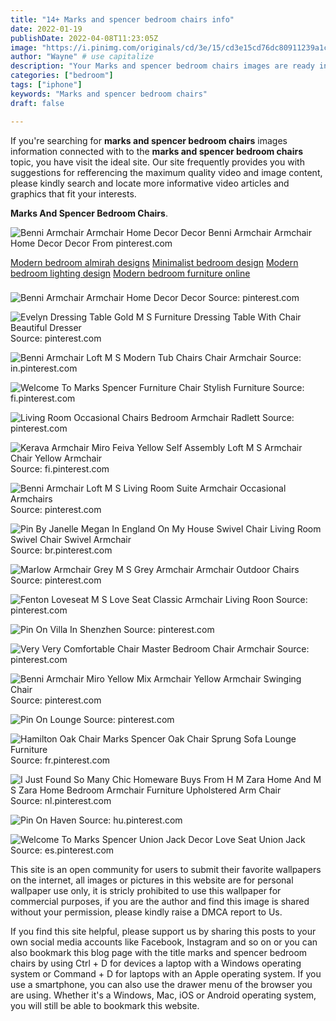 ```yaml
---
title: "14+ Marks and spencer bedroom chairs info"
date: 2022-01-19
publishDate: 2022-04-08T11:23:05Z
image: "https://i.pinimg.com/originals/cd/3e/15/cd3e15cd76dc80911239a1c59e4f5156.jpg"
author: "Wayne" # use capitalize
description: "Your Marks and spencer bedroom chairs images are ready in this website. Marks and spencer bedroom chairs are a topic that is being searched for and liked by netizens now. You can Find and Download the Marks and spencer bedroom chairs files here. Get all free images."
categories: ["bedroom"]
tags: ["iphone"]
keywords: "Marks and spencer bedroom chairs"
draft: false

---
```


If you're searching for **marks and spencer bedroom chairs** images information connected with to the **marks and spencer bedroom chairs** topic, you have visit the ideal  site.  Our site frequently  provides you with  suggestions  for refferencing  the maximum  quality video and image  content, please kindly search and locate more informative video articles and graphics  that fit your interests.

**Marks And Spencer Bedroom Chairs**. 

![Benni Armchair Armchair Home Decor Decor](https://i.pinimg.com/474x/98/65/ba/9865baeea8688d14287cbdc9211a1a81.jpg "Benni Armchair Armchair Home Decor Decor")
Benni Armchair Armchair Home Decor Decor From pinterest.com

[Modern bedroom almirah designs](/modern-bedroom-almirah-designs/)
[Minimalist bedroom design](/minimalist-bedroom-design/)
[Modern bedroom lighting design](/modern-bedroom-lighting-design/)
[Modern bedroom furniture online](/modern-bedroom-furniture-online/)



### 

 


![Benni Armchair Armchair Home Decor Decor](https://i.pinimg.com/474x/98/65/ba/9865baeea8688d14287cbdc9211a1a81.jpg "Benni Armchair Armchair Home Decor Decor")
Source: pinterest.com

 

![Evelyn Dressing Table Gold M S Furniture Dressing Table With Chair Beautiful Dresser](https://i.pinimg.com/originals/ef/d2/c9/efd2c94e3b69c1a3a50e9739a6c0f72e.jpg "Evelyn Dressing Table Gold M S Furniture Dressing Table With Chair Beautiful Dresser")
Source: pinterest.com

 

![Benni Armchair Loft M S Modern Tub Chairs Chair Armchair](https://i.pinimg.com/originals/9f/4c/91/9f4c9172f3919946c4915d9887e34bb3.jpg "Benni Armchair Loft M S Modern Tub Chairs Chair Armchair")
Source: in.pinterest.com

 

![Welcome To Marks Spencer Furniture Chair Stylish Furniture](https://i.pinimg.com/originals/6f/ee/88/6fee88125232501ce7c98124d0ce15b8.jpg "Welcome To Marks Spencer Furniture Chair Stylish Furniture")
Source: fi.pinterest.com

 

![Living Room Occasional Chairs Bedroom Armchair Radlett](https://i.pinimg.com/originals/c4/61/ea/c461eaf0aec7ddbf0ca2dac31cdf9478.jpg "Living Room Occasional Chairs Bedroom Armchair Radlett")
Source: pinterest.com

 

![Kerava Armchair Miro Feiva Yellow Self Assembly Loft M S Armchair Chair Yellow Armchair](https://i.pinimg.com/originals/f4/0b/8e/f40b8e7c8dfff15a0f7e81a15e49aa42.jpg "Kerava Armchair Miro Feiva Yellow Self Assembly Loft M S Armchair Chair Yellow Armchair")
Source: fi.pinterest.com

 

![Benni Armchair Loft M S Living Room Suite Armchair Occasional Armchairs](https://i.pinimg.com/474x/70/09/84/700984ac163bbd614d05c1e82957dbd6.jpg "Benni Armchair Loft M S Living Room Suite Armchair Occasional Armchairs")
Source: pinterest.com

 

![Pin By Janelle Megan In England On My House Swivel Chair Living Room Swivel Chair Swivel Armchair](https://i.pinimg.com/originals/8f/1a/5f/8f1a5f9ed83a819f924ef68c9f0638cb.jpg "Pin By Janelle Megan In England On My House Swivel Chair Living Room Swivel Chair Swivel Armchair")
Source: br.pinterest.com

 

![Marlow Armchair Grey M S Grey Armchair Armchair Outdoor Chairs](https://i.pinimg.com/originals/82/54/3b/82543b98f59310fb0ada9b3a13394807.jpg "Marlow Armchair Grey M S Grey Armchair Armchair Outdoor Chairs")
Source: pinterest.com

 

![Fenton Loveseat M S Love Seat Classic Armchair Living Roon](https://i.pinimg.com/originals/a8/e4/0b/a8e40b21ee81dab972c02a3f56d6a84f.jpg "Fenton Loveseat M S Love Seat Classic Armchair Living Roon")
Source: pinterest.com

 

![Pin On Villa In Shenzhen](https://i.pinimg.com/originals/eb/9b/08/eb9b08f80372c714bbc4c49707423a05.jpg "Pin On Villa In Shenzhen")
Source: pinterest.com

 

![Very Very Comfortable Chair Master Bedroom Chair Armchair](https://i.pinimg.com/originals/17/13/0e/17130efe9c70cdc421c707a733702fd0.jpg "Very Very Comfortable Chair Master Bedroom Chair Armchair")
Source: pinterest.com

 

![Benni Armchair Miro Yellow Mix Armchair Yellow Armchair Swinging Chair](https://i.pinimg.com/474x/c4/88/a8/c488a8155301abf767aa1c111c4b5c38.jpg "Benni Armchair Miro Yellow Mix Armchair Yellow Armchair Swinging Chair")
Source: pinterest.com

 

![Pin On Lounge](https://i.pinimg.com/originals/22/c1/2a/22c12aceaff752225b54f9c74dfb5c12.jpg "Pin On Lounge")
Source: pinterest.com

 

![Hamilton Oak Chair Marks Spencer Oak Chair Sprung Sofa Lounge Furniture](https://i.pinimg.com/originals/7c/5a/40/7c5a402c3d2594c0f20740783f682f49.jpg "Hamilton Oak Chair Marks Spencer Oak Chair Sprung Sofa Lounge Furniture")
Source: fr.pinterest.com

 

![I Just Found So Many Chic Homeware Buys From H M Zara Home And M S Zara Home Bedroom Armchair Furniture Upholstered Arm Chair](https://i.pinimg.com/736x/d8/6e/52/d86e52b766cd2478a71bc19bc2478428.jpg "I Just Found So Many Chic Homeware Buys From H M Zara Home And M S Zara Home Bedroom Armchair Furniture Upholstered Arm Chair")
Source: nl.pinterest.com

 

![Pin On Haven](https://i.pinimg.com/originals/22/b8/d2/22b8d27157f2f7b0dc4a40c252a33e3a.jpg "Pin On Haven")
Source: hu.pinterest.com

 

![Welcome To Marks Spencer Union Jack Decor Love Seat Union Jack](https://i.pinimg.com/originals/cd/3e/15/cd3e15cd76dc80911239a1c59e4f5156.jpg "Welcome To Marks Spencer Union Jack Decor Love Seat Union Jack")
Source: es.pinterest.com

 

This site is an open community for users to submit their favorite wallpapers on the internet, all images or pictures in this website are for personal wallpaper use only, it is stricly prohibited to use this wallpaper for commercial purposes, if you are the author and find this image is shared without your permission, please kindly raise a DMCA report to Us.

If you find this site helpful, please support us by sharing this posts to your own social media accounts like Facebook, Instagram and so on or you can also bookmark this blog page with the title marks and spencer bedroom chairs by using Ctrl + D for devices a laptop with a Windows operating system or Command + D for laptops with an Apple operating system. If you use a smartphone, you can also use the drawer menu of the browser you are using. Whether it's a Windows, Mac, iOS or Android operating system, you will still be able to bookmark this website.
